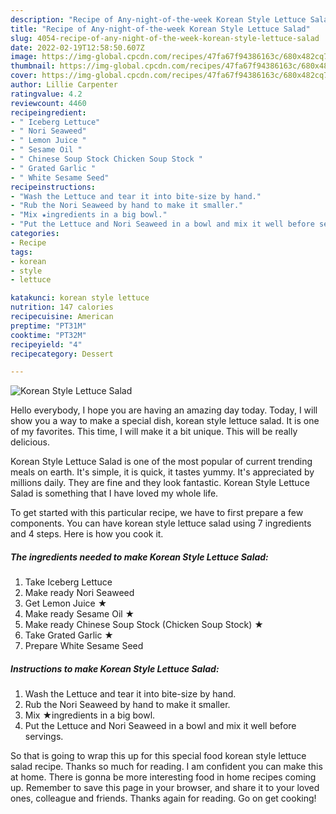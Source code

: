 ```yaml
---
description: "Recipe of Any-night-of-the-week Korean Style Lettuce Salad"
title: "Recipe of Any-night-of-the-week Korean Style Lettuce Salad"
slug: 4054-recipe-of-any-night-of-the-week-korean-style-lettuce-salad
date: 2022-02-19T12:58:50.607Z
image: https://img-global.cpcdn.com/recipes/47fa67f94386163c/680x482cq70/korean-style-lettuce-salad-recipe-main-photo.jpg
thumbnail: https://img-global.cpcdn.com/recipes/47fa67f94386163c/680x482cq70/korean-style-lettuce-salad-recipe-main-photo.jpg
cover: https://img-global.cpcdn.com/recipes/47fa67f94386163c/680x482cq70/korean-style-lettuce-salad-recipe-main-photo.jpg
author: Lillie Carpenter
ratingvalue: 4.2
reviewcount: 4460
recipeingredient:
- " Iceberg Lettuce"
- " Nori Seaweed"
- " Lemon Juice "
- " Sesame Oil "
- " Chinese Soup Stock Chicken Soup Stock "
- " Grated Garlic "
- " White Sesame Seed"
recipeinstructions:
- "Wash the Lettuce and tear it into bite-size by hand."
- "Rub the Nori Seaweed by hand to make it smaller."
- "Mix ★ingredients in a big bowl."
- "Put the Lettuce and Nori Seaweed in a bowl and mix it well before servings."
categories:
- Recipe
tags:
- korean
- style
- lettuce

katakunci: korean style lettuce 
nutrition: 147 calories
recipecuisine: American
preptime: "PT31M"
cooktime: "PT32M"
recipeyield: "4"
recipecategory: Dessert

---
```



![Korean Style Lettuce Salad](https://img-global.cpcdn.com/recipes/47fa67f94386163c/680x482cq70/korean-style-lettuce-salad-recipe-main-photo.jpg)

Hello everybody, I hope you are having an amazing day today. Today, I will show you a way to make a special dish, korean style lettuce salad. It is one of my favorites. This time, I will make it a bit unique. This will be really delicious.

Korean Style Lettuce Salad is one of the most popular of current trending meals on earth. It's simple, it is quick, it tastes yummy. It's appreciated by millions daily. They are fine and they look fantastic. Korean Style Lettuce Salad is something that I have loved my whole life.




To get started with this particular recipe, we have to first prepare a few components. You can have korean style lettuce salad using 7 ingredients and 4 steps. Here is how you cook it.

<!--inarticleads1-->

##### The ingredients needed to make Korean Style Lettuce Salad:

1. Take  Iceberg Lettuce
1. Make ready  Nori Seaweed
1. Get  Lemon Juice ★
1. Make ready  Sesame Oil ★
1. Make ready  Chinese Soup Stock (Chicken Soup Stock) ★
1. Take  Grated Garlic ★
1. Prepare  White Sesame Seed




<!--inarticleads2-->

##### Instructions to make Korean Style Lettuce Salad:

1. Wash the Lettuce and tear it into bite-size by hand.
1. Rub the Nori Seaweed by hand to make it smaller.
1. Mix ★ingredients in a big bowl.
1. Put the Lettuce and Nori Seaweed in a bowl and mix it well before servings.




So that is going to wrap this up for this special food korean style lettuce salad recipe. Thanks so much for reading. I am confident you can make this at home. There is gonna be more interesting food in home recipes coming up. Remember to save this page in your browser, and share it to your loved ones, colleague and friends. Thanks again for reading. Go on get cooking!

